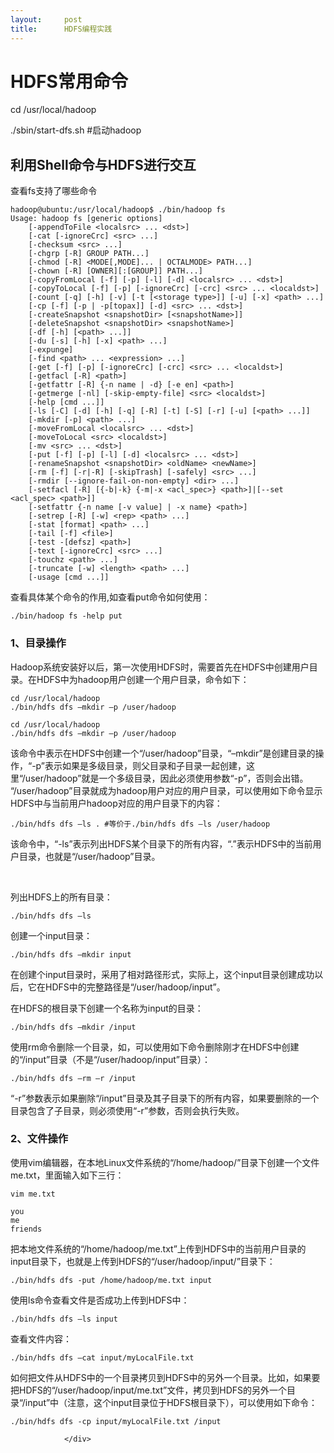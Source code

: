 ```yaml
---
layout:     post
title:      HDFS编程实践
---
```

<div id="article_content" class="article_content clearfix csdn-tracking-statistics" data-pid="blog" data-mod="popu_307" data-dsm="post">
								            <link rel="stylesheet" href="https://csdnimg.cn/release/phoenix/template/css/ck_htmledit_views-f76675cdea.css">
						<div class="htmledit_views" id="content_views">
                <h1>HDFS常用命令</h1>

<p>cd /usr/local/hadoop</p>

<p>./sbin/start-dfs.sh #启动hadoop</p>

<h2>利用Shell命令与HDFS进行交互</h2>

<p>查看fs支持了哪些命令</p>

<pre class="has">
<code class="language-bash">hadoop@ubuntu:/usr/local/hadoop$ ./bin/hadoop fs
Usage: hadoop fs [generic options]
	[-appendToFile &lt;localsrc&gt; ... &lt;dst&gt;]
	[-cat [-ignoreCrc] &lt;src&gt; ...]
	[-checksum &lt;src&gt; ...]
	[-chgrp [-R] GROUP PATH...]
	[-chmod [-R] &lt;MODE[,MODE]... | OCTALMODE&gt; PATH...]
	[-chown [-R] [OWNER][:[GROUP]] PATH...]
	[-copyFromLocal [-f] [-p] [-l] [-d] &lt;localsrc&gt; ... &lt;dst&gt;]
	[-copyToLocal [-f] [-p] [-ignoreCrc] [-crc] &lt;src&gt; ... &lt;localdst&gt;]
	[-count [-q] [-h] [-v] [-t [&lt;storage type&gt;]] [-u] [-x] &lt;path&gt; ...]
	[-cp [-f] [-p | -p[topax]] [-d] &lt;src&gt; ... &lt;dst&gt;]
	[-createSnapshot &lt;snapshotDir&gt; [&lt;snapshotName&gt;]]
	[-deleteSnapshot &lt;snapshotDir&gt; &lt;snapshotName&gt;]
	[-df [-h] [&lt;path&gt; ...]]
	[-du [-s] [-h] [-x] &lt;path&gt; ...]
	[-expunge]
	[-find &lt;path&gt; ... &lt;expression&gt; ...]
	[-get [-f] [-p] [-ignoreCrc] [-crc] &lt;src&gt; ... &lt;localdst&gt;]
	[-getfacl [-R] &lt;path&gt;]
	[-getfattr [-R] {-n name | -d} [-e en] &lt;path&gt;]
	[-getmerge [-nl] [-skip-empty-file] &lt;src&gt; &lt;localdst&gt;]
	[-help [cmd ...]]
	[-ls [-C] [-d] [-h] [-q] [-R] [-t] [-S] [-r] [-u] [&lt;path&gt; ...]]
	[-mkdir [-p] &lt;path&gt; ...]
	[-moveFromLocal &lt;localsrc&gt; ... &lt;dst&gt;]
	[-moveToLocal &lt;src&gt; &lt;localdst&gt;]
	[-mv &lt;src&gt; ... &lt;dst&gt;]
	[-put [-f] [-p] [-l] [-d] &lt;localsrc&gt; ... &lt;dst&gt;]
	[-renameSnapshot &lt;snapshotDir&gt; &lt;oldName&gt; &lt;newName&gt;]
	[-rm [-f] [-r|-R] [-skipTrash] [-safely] &lt;src&gt; ...]
	[-rmdir [--ignore-fail-on-non-empty] &lt;dir&gt; ...]
	[-setfacl [-R] [{-b|-k} {-m|-x &lt;acl_spec&gt;} &lt;path&gt;]|[--set &lt;acl_spec&gt; &lt;path&gt;]]
	[-setfattr {-n name [-v value] | -x name} &lt;path&gt;]
	[-setrep [-R] [-w] &lt;rep&gt; &lt;path&gt; ...]
	[-stat [format] &lt;path&gt; ...]
	[-tail [-f] &lt;file&gt;]
	[-test -[defsz] &lt;path&gt;]
	[-text [-ignoreCrc] &lt;src&gt; ...]
	[-touchz &lt;path&gt; ...]
	[-truncate [-w] &lt;length&gt; &lt;path&gt; ...]
	[-usage [cmd ...]]
</code></pre>

<p>查看具体某个命令的作用,如查看put命令如何使用：</p>

<pre class="has">
<code class="language-bash">./bin/hadoop fs -help put</code></pre>

<h3>1、目录操作</h3>

<p>Hadoop系统安装好以后，第一次使用HDFS时，需要首先在HDFS中创建用户目录。在HDFS中为hadoop用户创建一个用户目录，命令如下：</p>

<pre class="has">
<code class="language-bash">cd /usr/local/hadoop
./bin/hdfs dfs –mkdir –p /user/hadoop</code></pre>

<pre class="has">
<code class="language-bash">cd /usr/local/hadoop
./bin/hdfs dfs –mkdir –p /user/hadoop</code></pre>

<p>该命令中表示在HDFS中创建一个“/user/hadoop”目录，“–mkdir”是创建目录的操作，“-p”表示如果是多级目录，则父目录和子目录一起创建，这里“/user/hadoop”就是一个多级目录，因此必须使用参数“-p”，否则会出错。<br>
“/user/hadoop”目录就成为hadoop用户对应的用户目录，可以使用如下命令显示HDFS中与当前用户hadoop对应的用户目录下的内容：</p>

<pre class="has">
<code class="language-bash">./bin/hdfs dfs –ls . #等价于./bin/hdfs dfs –ls /user/hadoop</code></pre>

<p>该命令中，“-ls”表示列出HDFS某个目录下的所有内容，“.”表示HDFS中的当前用户目录，也就是“/user/hadoop”目录。</p>

<p> </p>

<p>列出HDFS上的所有目录：</p>

<pre class="has">
<code class="language-bash">./bin/hdfs dfs –ls</code></pre>

<p>创建一个input目录：</p>

<pre class="has">
<code class="language-bash">./bin/hdfs dfs –mkdir input</code></pre>

<p>在创建个input目录时，采用了相对路径形式，实际上，这个input目录创建成功以后，它在HDFS中的完整路径是“/user/hadoop/input”。</p>

<p>在HDFS的根目录下创建一个名称为input的目录：</p>

<pre class="has">
<code class="language-bash">./bin/hdfs dfs –mkdir /input</code></pre>

<p>使用rm命令删除一个目录，如，可以使用如下命令删除刚才在HDFS中创建的“/input”目录（不是“/user/hadoop/input”目录）：</p>

<pre class="has">
<code class="language-bash">./bin/hdfs dfs –rm –r /input</code></pre>

<p>“-r”参数表示如果删除“/input”目录及其子目录下的所有内容，如果要删除的一个目录包含了子目录，则必须使用“-r”参数，否则会执行失败。</p>

<h3>2、文件操作</h3>

<p>使用vim编辑器，在本地Linux文件系统的“/home/hadoop/”目录下创建一个文件me.txt，里面输入如下三行：</p>

<pre class="has">
<code class="language-bash">vim me.txt</code></pre>

<pre class="has">
<code class="language-bash">you
me
friends
</code></pre>

<p>把本地文件系统的“/home/hadoop/me.txt”上传到HDFS中的当前用户目录的input目录下，也就是上传到HDFS的“/user/hadoop/input/”目录下：</p>

<pre class="has">
<code class="language-bash">./bin/hdfs dfs -put /home/hadoop/me.txt input</code></pre>

<p>使用ls命令查看文件是否成功上传到HDFS中：</p>

<pre class="has">
<code class="language-bash">./bin/hdfs dfs –ls input</code></pre>

<p>查看文件内容：</p>

<pre class="has">
<code class="language-bash">./bin/hdfs dfs –cat input/myLocalFile.txt</code></pre>

<p>如何把文件从HDFS中的一个目录拷贝到HDFS中的另外一个目录。比如，如果要把HDFS的“/user/hadoop/input/me.txt”文件，拷贝到HDFS的另外一个目录“/input”中（注意，这个input目录位于HDFS根目录下），可以使用如下命令：</p>

<pre class="has">
<code class="language-bash">./bin/hdfs dfs -cp input/myLocalFile.txt /input</code></pre>            </div>
                </div>